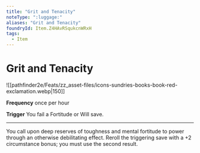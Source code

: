 ```yaml
---
title: "Grit and Tenacity"
noteType: ":luggage:"
aliases: "Grit and Tenacity"
foundryId: Item.Z4HAvRSqukcnWRxH
tags:
  - Item
---
```


# Grit and Tenacity
![[pathfinder2e/Feats/zz_asset-files/icons-sundries-books-book-red-exclamation.webp|150]]

**Frequency** once per hour

**Trigger** You fail a Fortitude or Will save.

* * *

You call upon deep reserves of toughness and mental fortitude to power through an otherwise debilitating effect. Reroll the triggering save with a +2 circumstance bonus; you must use the second result.
